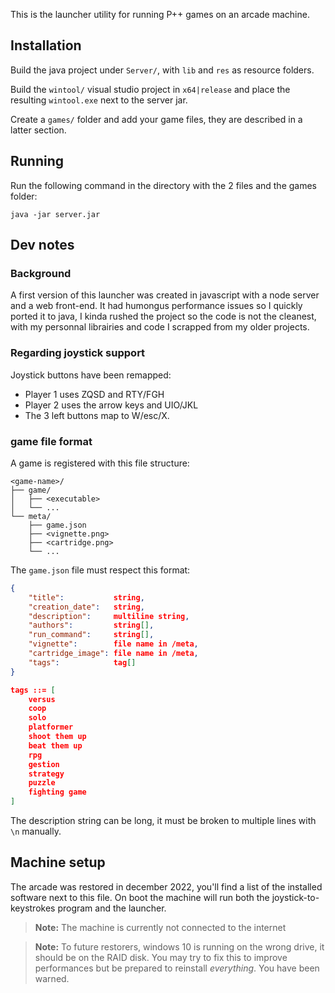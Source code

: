 This is the launcher utility for running P++ games on an arcade machine.

## Installation

Build the java project under `Server/`, with `lib` and `res` as resource folders.

Build the `wintool/` visual studio project in `x64|release` and place the resulting
`wintool.exe` next to the server jar.

Create a `games/` folder and add your game files, they are described in a latter section.

## Running

Run the following command in the directory with the 2 files and the games folder:
```
java -jar server.jar
```

## Dev notes

### Background

A first version of this launcher was created in javascript with a node server and a
web front-end. It had humongus performance issues so I quickly ported it to java, I
kinda rushed the project so the code is not the cleanest, with my personnal librairies
and code I scrapped from my older projects.

### Regarding joystick support

Joystick buttons have been remapped:
- Player 1 uses ZQSD and RTY/FGH
- Player 2 uses the arrow keys and UIO/JKL
- The 3 left buttons map to W/esc/X.

### game file format

A game is registered with this file structure:
```
<game-name>/
├── game/
│   ├── <executable>
│   └── ...
└── meta/
    ├── game.json
    ├── <vignette.png>
    ├── <cartridge.png>
    └── ...
```

The `game.json` file must respect this format:

```json
{
    "title":           string,
    "creation_date":   string,
    "description":     multiline string,
    "authors":         string[],
    "run_command":     string[],
    "vignette":        file name in /meta,
    "cartridge_image": file name in /meta,
    "tags":            tag[]
}

tags ::= [
	versus
	coop
	solo
	platformer
	shoot them up
	beat them up
	rpg
	gestion
	strategy
	puzzle
	fighting game
]
```

The description string can be long, it must be broken to multiple lines with `\n` manually.

## Machine setup

The arcade was restored in december 2022, you'll find a list of the installed software
next to this file. On boot the machine will run both the joystick-to-keystrokes
program and the launcher.

> **Note:** The machine is currently not connected to the internet

> **Note:** To future restorers, windows 10 is running on the wrong drive, it should be
> on the RAID disk. You may try to fix this to improve performances but be prepared to
> reinstall *everything*. You have been warned.

